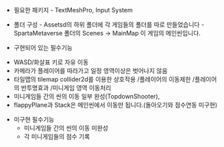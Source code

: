 * 필요한 패키지 - TextMeshPro, Input System

* 폴더 구성 - Assetsd의 하위 폴더에 각 게임들의 폴더를 따로 만들었습니다
          - SpartaMetaverse 폴더의 Scenes -> MainMap 이 게임의 메인씬입니다.
          
 * 구현되어 있는 필수기능

  - WASD/화살표 키로 자유 이동
  - 카메라가 플레이어를 따라가고 일정 영역이상은 벗어나지 않음
  - 타일맵의 tilemap collider2d를 이용한 상호작용
      /플레이어의 이동제한
      /플레이어의 반투명효과
      /미니게임 영역 이동처리
  - 미니게임들 간의 씬의 이동 일부 완성(TopdownShooter),
  - flappyPlane과 Stack은 메인씬에서 이동만 됩니다.(돌아오기와 점수연동 미구현)    
  
* 미구현 필수기능
  - 미니게임들 간의 씬의 이동 미완성
  - 각 미니게임들의 점수 기록
